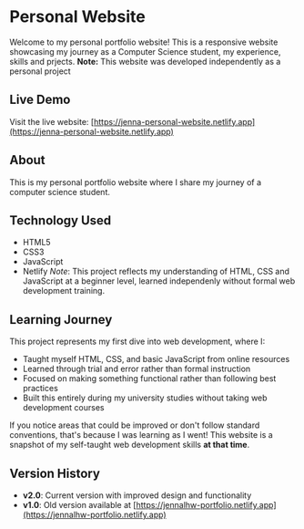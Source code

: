 # Personal Website
Welcome to my personal portfolio website! This is a responsive website showcasing my journey as a Computer Science student, my experience, skills and prjects.
**Note:** This website was developed independently as a personal project

## Live Demo
Visit the live website: [https://jenna-personal-website.netlify.app](https://jenna-personal-website.netlify.app)

## About 
This is my personal portfolio website where I share my journey of a computer science student.

## Technology Used
- HTML5
- CSS3
- JavaScript
- Netlify
*Note*: This project reflects my understanding of HTML, CSS and JavaScript at a beginner level, learned independenly without formal web development training.

## Learning Journey
This project represents my first dive into web development, where I:
- Taught myself HTML, CSS, and basic JavaScript from online resources
- Learned through trial and error rather than formal instruction
- Focused on making something functional rather than following best practices
- Built this entirely during my university studies without taking web development courses

If you notice areas that could be improved or don't follow standard conventions, that's because I was learning as I went! This website is a snapshot of my self-taught web development skills **at that time**.
## Version History
- **v2.0**: Current version with improved design and functionality
- **v1.0**: Old version available at [https://jennalhw-portfolio.netlify.app](https://jennalhw-portfolio.netlify.app)
